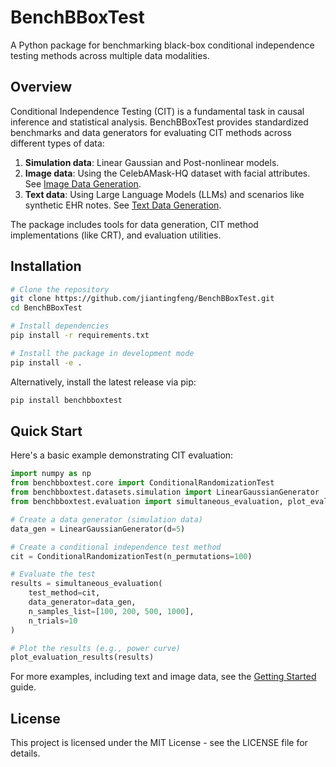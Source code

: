 # BenchBBoxTest

A Python package for benchmarking black-box conditional independence testing methods across multiple data modalities.

## Overview

Conditional Independence Testing (CIT) is a fundamental task in causal inference and statistical analysis. BenchBBoxTest provides standardized benchmarks and data generators for evaluating CIT methods across different types of data:

1.  **Simulation data**: Linear Gaussian and Post-nonlinear models.
2.  **Image data**: Using the CelebAMask-HQ dataset with facial attributes. See [Image Data Generation](datasets/image.md).
3.  **Text data**: Using Large Language Models (LLMs) and scenarios like synthetic EHR notes. See [Text Data Generation](datasets/text.md).

The package includes tools for data generation, CIT method implementations (like CRT), and evaluation utilities.

## Installation

```bash
# Clone the repository
git clone https://github.com/jiantingfeng/BenchBBoxTest.git
cd BenchBBoxTest

# Install dependencies
pip install -r requirements.txt

# Install the package in development mode
pip install -e .
```

Alternatively, install the latest release via pip:
```bash
pip install benchbboxtest
```

## Quick Start

Here's a basic example demonstrating CIT evaluation:

```python
import numpy as np
from benchbboxtest.core import ConditionalRandomizationTest
from benchbboxtest.datasets.simulation import LinearGaussianGenerator
from benchbboxtest.evaluation import simultaneous_evaluation, plot_evaluation_results

# Create a data generator (simulation data)
data_gen = LinearGaussianGenerator(d=5)

# Create a conditional independence test method
cit = ConditionalRandomizationTest(n_permutations=100)

# Evaluate the test
results = simultaneous_evaluation(
    test_method=cit,
    data_generator=data_gen,
    n_samples_list=[100, 200, 500, 1000],
    n_trials=10
)

# Plot the results (e.g., power curve)
plot_evaluation_results(results)
```

For more examples, including text and image data, see the [Getting Started](getting-started.md) guide.

## License

This project is licensed under the MIT License - see the LICENSE file for details. 